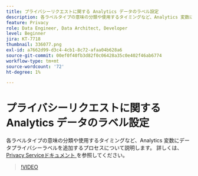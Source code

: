 ```yaml
---
title: プライバシーリクエストに関する Analytics データのラベル設定
description: 各ラベルタイプの意味の分類や使用するタイミングなど、Analytics 変数にデータプライバシーラベルを追加するプロセスについて説明します。
feature: Privacy
role: Data Engineer, Data Architect, Developer
level: Beginner
jira: KT-7718
thumbnail: 336077.png
exl-id: a7662d99-d3c4-4cb1-8c72-afaa04b628a6
source-git-commit: 00ef0f40fb3d82f0c06428a35c0e402f46ab6774
workflow-type: tm+mt
source-wordcount: '72'
ht-degree: 1%

---
```


# プライバシーリクエストに関する Analytics データのラベル設定

各ラベルタイプの意味の分類や使用するタイミングなど、Analytics 変数にデータプライバシーラベルを追加するプロセスについて説明します。 詳しくは、[Privacy Serviceドキュメント ](https://experienceleague.adobe.com/docs/experience-platform/privacy/home.html?lang=ja) を参照してください。

>[!VIDEO](https://video.tv.adobe.com/v/336077?learn=on)
